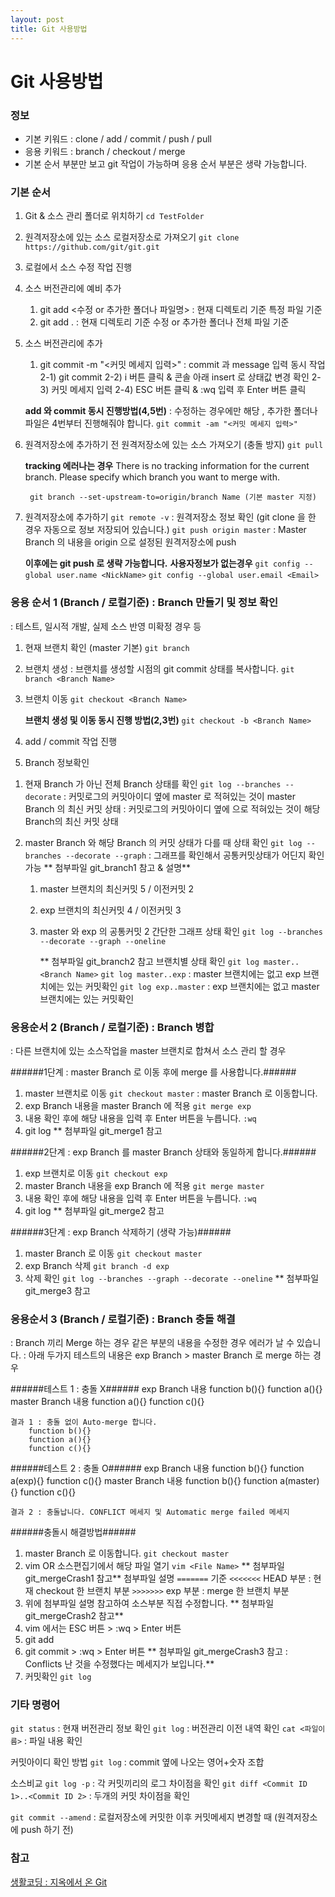 ```yaml
---
layout: post
title: Git 사용방법
---
```



# Git 사용방법

### 정보
 - 기본 키워드 : clone / add / commit / push / pull
 - 응용 키워드 : branch / checkout / merge
 - 기본 순서 부분만 보고 git 작업이 가능하며 응용 순서 부분은 생략 가능합니다.

### 기본 순서
1. Git & 소스 관리 폴더로 위치하기
	`cd TestFolder`
2. 원격저장소에 있는 소스 로컬저장소로 가져오기
	`git clone https://github.com/git/git.git`
3. 로컬에서 소스 수정 작업 진행
4. 소스 버전관리에 예비 추가
    1) git add <수정 or 추가한 폴더나 파일명> : 현재 디렉토리 기준 특정 파일 기준
    2) git add . : 현재 디렉토리 기준 수정 or 추가한 폴더나 전체 파일 기준
5. 소스 버전관리에 추가
	1) git commit -m "<커밋 메세지 입력>" : commit 과 message 입력 동시 작업
	2-1) git commit
	2-2) i 버튼 클릭 & 콘솔 아래 insert 로 상태값 변경 확인
	2-3) 커밋 메세지 입력
	2-4) ESC 버튼 클릭 & :wq 입력 후 Enter 버튼 클릭

	**add 와 commit 동시 진행방법(4,5번)**
	: 수정하는 경우에만 해당 , 추가한 폴더나 파일은 4번부터 진행해줘야 합니다.
	`git commit -am "<커밋 메세지 입력>"`
6. 원격저장소에 추가하기 전 원격저장소에 있는 소스 가져오기 (충돌 방지)
	`git pull`

    **tracking 에러나는 경우**
    	There is no tracking information for the current branch.
		Please specify which branch you want to merge with.

        git branch --set-upstream-to=origin/branch Name (기본 master 지정)

7. 원격저장소에 추가하기
	`git remote -v` : 원격저장소 정보 확인 (git clone 을 한 경우 자동으로 정보 저장되어 있습니다.)
	`git push origin master` : Master Branch 의 내용을 origin 으로 설정된 원격저장소에 push

    **이후에는 git push 로 생략 가능합니다.**
    **사용자정보가 없는경우**
	`git config --global user.name <NickName>`
	`git config --global user.email <Email>`


### 응용 순서 1 (Branch / 로컬기준) : Branch 만들기 및 정보 확인
: 테스트, 일시적 개발, 실제 소스 반영 미확정 경우 등

1. 현재 브랜치 확인 (master 기본)
	`git branch`
2. 브랜치 생성 : 브랜치를 생성할 시점의 git commit 상태를 복사합니다.
	`git branch <Branch Name>`
3. 브랜치 이동
	`git checkout <Branch Name>`

    **브랜치 생성 및 이동 동시 진행 방법(2,3번)**
	`git checkout -b <Branch Name>`
4. add / commit 작업 진행

5. Branch 정보확인
 1) 현재 Branch 가 아닌 전체 Branch 상태를 확인
	`git log --branches --decorate`
 : 커밋로그의 커밋아이디 옆에 master 로 적혀있는 것이 master Branch 의 최신 커밋 상태
 : 커밋로그의 커밋아이디 옆에 <Branch Name> 으로 적혀있는 것이 해당 Branch의 최신 커밋 상태

 2) master Branch 와 해당 Branch 의 커밋 상태가 다를 때 상태 확인
	`git log --branches --decorate --graph`
 : 그래프를 확인해서 공통커밋상태가 어딘지 확인 가능
	** 첨부파일 git_branch1 참고 & 설명**
	1. master 브랜치의 최신커밋 5 / 이전커밋 2
	2. exp 브랜치의 최신커밋 4 / 이전커밋 3
	3. master 와 exp 의 공통커밋 2
        간단한 그래프 상태 확인
        `git log --branches --decorate --graph --oneline`

        ** 첨부파일 git_branch2 참고
    	브랜치별 상태 확인
        `git log master..<Branch Name>`
        `git log master..exp` : master 브랜치에는 없고 exp 브랜치에는 있는 커밋확인
        `git log exp..master` : exp 브랜치에는 없고 master 브랜치에는 있는 커밋확인

### 응용순서 2 (Branch / 로컬기준) : Branch 병합
 : 다른 브랜치에 있는 소스작업을 master 브랜치로 합쳐서 소스 관리 할 경우

######1단계 : master Branch 로 이동 후에 merge 를 사용합니다.######
1. master 브랜치로 이동
	`git checkout master` : master Branch 로 이동합니다.
2. exp Branch 내용을 master Branch 에 적용
	`git merge exp`
3. 내용 확인 후에 해당 내용을 입력 후 Enter 버튼을 누릅니다.
	`:wq`
4. git log
	** 첨부파일 git_merge1 참고

######2단계 : exp Branch 를 master Branch 상태와 동일하게 합니다.######
1. exp 브랜치로 이동
	`git checkout exp`
2. master Branch 내용을 exp Branch 에 적용
	`git merge master`
3. 내용 확인 후에 해당 내용을 입력 후 Enter 버튼을 누릅니다.
	`:wq`
4. git log
	** 첨부파일 git_merge2 참고

######3단계 : exp Branch 삭제하기 (생략 가능)######
1. master Branch 로 이동
	`git checkout master`
2. exp Branch 삭제
	`git branch -d exp`
3. 삭제 확인
	`git log --branches --graph --decorate --oneline`
	** 첨부파일 git_merge3 참고


### 응용순서 3 (Branch / 로컬기준) : Branch 충돌 해결
 : Branch 끼리 Merge 하는 경우 같은 부분의 내용을 수정한 경우 에러가 날 수 있습니다.
 : 아래 두가지 테스트의 내용은 exp Branch > master Branch 로 merge 하는 경우

######테스트 1 : 충돌 X######
	exp Branch 내용
		function b(){}
		function a(){}
	master Branch 내용
		function a(){}
		function c(){}

    결과 1 : 충돌 없이 Auto-merge 합니다.
    	function b(){}
    	function a(){}
    	function c(){}
######테스트 2 : 충돌 O######
	exp Branch 내용
		function b(){}
		function a(exp){}
		function c(){}
	master Branch 내용
		function b(){}
		function a(master){}
        function c(){}

    결과 2 : 충돌납니다. CONFLICT 메세지 및 Automatic merge failed 메세지


######충돌시 해결방법######
1. master Branch 로 이동합니다.
	`git checkout master`
2. vim OR 소스편집기에서 해당 파일 열기
	`vim <File Name>`
    ** 첨부파일 git_mergeCrash1 참고**
    첨부파일 설명
    `=======` 기준
	`<<<<<<<` HEAD 부분 : 현재 checkout 한 브랜치 부분
    `>>>>>>>` exp 부분 : merge 한 브랜치 부분
3. 위에 첨부파일 설명 참고하여 소스부분 직접 수정합니다.
    ** 첨부파일 git_mergeCrash2 참고**
4. vim 에서는 ESC 버튼 > :wq > Enter 버튼
5. git add <File Name>
6. git commit > :wq > Enter 버튼
** 첨부파일 git_mergeCrash3 참고 : Conflicts 난 것을 수정했다는 메세지가 보입니다.**
7. 커밋확인
	`git log`

### 기타 명령어
`git status` : 현재 버전관리 정보 확인
`git log` : 버전관리 이전 내역 확인
`cat <파일이름>` : 파일 내용 확인

커밋아이디 확인 방법
`git log` : commit 옆에 나오는 영어+숫자 조합

소스비교
`git log -p` : 각 커밋끼리의 로그 차이점을 확인
`git diff <Commit ID 1>..<Commit ID 2>` : 두개의 커밋 차이점을 확인

`git commit --amend` : 로컬저장소에 커밋한 이후 커밋메세지 변경할 때 (원격저장소에 push 하기 전)

### 참고
[생활코딩 : 지옥에서 온 Git](https://opentutorials.org/course/2708 "생활코딩")
